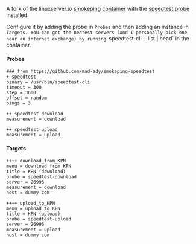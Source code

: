 A fork of the linuxserver.io [smokeping container](https://github.com/linuxserver/docker-smokeping)
with the [speedtest probe](https://github.com/mad-ady/smokeping-speedtest) installed.

Configure it by adding the probe in `Probes` and then adding an instance in `Targets.
You can get the nearest servers (and I personally pick one near an internet exchange)
by running `speedtest-cli --list | head` in the container.

#### Probes
```
### from https://github.com/mad-ady/smokeping-speedtest
+ speedtest
binary = /usr/bin/speedtest-cli
timeout = 300
step = 3600
offset = random
pings = 3

++ speedtest-download
measurement = download

++ speedtest-upload
measurement = upload

```

#### Targets
```
++++ download_from_KPN
menu = download from KPN
title = KPN (download)
probe = speedtest-download
server = 26996
measurement = download
host = dummy.com

++++ upload_to_KPN
menu = upload to KPN
title = KPN (upload)
probe = speedtest-upload
server = 26996
measurement = upload
host = dummy.com
```
